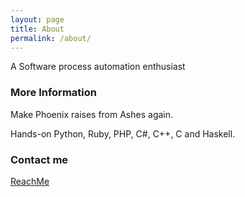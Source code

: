 ```yaml
---
layout: page
title: About
permalink: /about/
---
```


A Software process automation enthusiast

### More Information

Make Phoenix raises from Ashes again.

Hands-on Python, Ruby, PHP, C#, C++, C and Haskell.

### Contact me

[ReachMe](mailto:reachme@boynux.com)
